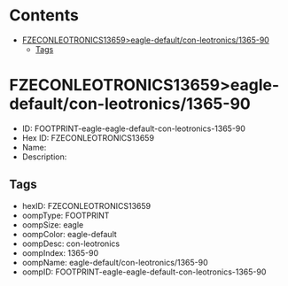 



Contents
========

* [FZECONLEOTRONICS13659>eagle-default/con-leotronics/1365-90](#fzeconleotronics13659eagle-defaultcon-leotronics1365-90)
	* [Tags](#tags)

# FZECONLEOTRONICS13659>eagle-default/con-leotronics/1365-90

- ID: FOOTPRINT-eagle-eagle-default-con-leotronics-1365-90
- Hex ID: FZECONLEOTRONICS13659
- Name: 
- Description: 

## Tags

- hexID: FZECONLEOTRONICS13659
- oompType: FOOTPRINT
- oompSize: eagle
- oompColor: eagle-default
- oompDesc: con-leotronics
- oompIndex: 1365-90
- oompName: eagle-default/con-leotronics/1365-90
- oompID: FOOTPRINT-eagle-eagle-default-con-leotronics-1365-90
